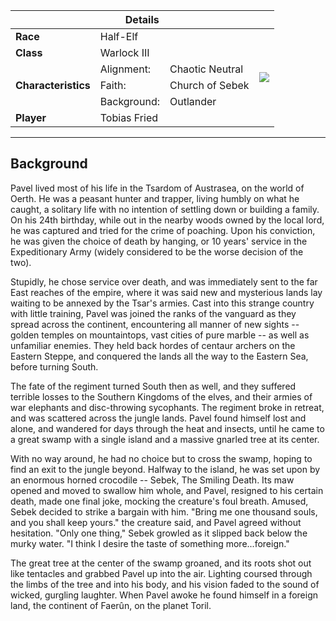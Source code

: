 <table>
  <thead>
    <tr>
      <th colspan="4">Details</th>
    </tr>
  </thead>
  <tbody>
    <tr>
      <td><strong>Race</strong></td>
      <td colspan="2">Half-Elf</td>
      <td rowspan="7"><img src="/images/players/pavel-kilkaelan.jpeg"></td>
    </tr>
    <tr>
      <td><strong>Class</strong></td>
      <td colspan="2">Warlock III</td>
    </tr>
    <tr>
      <td rowspan="3"><strong>Characteristics</strong></td>
      <td>Alignment:</td>
      <td>Chaotic Neutral</td>
    </tr>
    <tr>
      <td>Faith:</td>
      <td>Church of Sebek</td>
    </tr>
    <tr>
      <td>Background:</td>
      <td>Outlander</td>
    </tr>
    <tr>
      <td><strong>Player</strong></td>
      <td colspan="2">Tobias Fried</td>
    </tr>
  </tbody>
</table>

---

## Background

Pavel lived most of his life in the Tsardom of Austrasea, on the world of Oerth. He was a peasant hunter and trapper, living humbly on what he caught, a solitary life with no intention of settling down or building a family. On his 24th birthday, while out in the nearby woods owned by the local lord, he was captured and tried for the crime of poaching. Upon his conviction, he was given the choice of death by hanging, or 10 years' service in the Expeditionary Army (widely considered to be the worse decision of the two).

Stupidly, he chose service over death, and was immediately sent to the far East reaches of the empire, where it was said new and mysterious lands lay waiting to be annexed by the Tsar's armies. Cast into this strange country with little training, Pavel was joined the ranks of the vanguard as they spread across the continent, encountering all manner of new sights -- golden temples on mountaintops, vast cities of pure marble -- as well as unfamiliar enemies. They held back hordes of centaur archers on the Eastern Steppe, and conquered the lands all the way to the Eastern Sea, before turning South.

The fate of the regiment turned South then as well, and they suffered terrible losses to the Southern Kingdoms of the elves, and their armies of war elephants and disc-throwing sycophants. The regiment broke in retreat, and was scattered across the jungle lands. Pavel found himself lost and alone, and wandered for days through the heat and insects, until he came to a great swamp with a single island and a massive gnarled tree at its center.

With no way around, he had no choice but to cross the swamp, hoping to find an exit to the jungle beyond. Halfway to the island, he was set upon by an enormous horned crocodile -- Sebek, The Smiling Death. Its maw opened and moved to swallow him whole, and Pavel, resigned to his certain death, made one final joke, mocking the creature's foul breath. Amused, Sebek decided to strike a bargain with him. "Bring me one thousand souls, and you shall keep yours." the creature said, and Pavel agreed without hesitation. "Only one thing," Sebek growled as it slipped back below the murky water. "I think I desire the taste of something more...foreign."

The great tree at the center of the swamp groaned, and its roots shot out like tentacles and grabbed Pavel up into the air. Lighting coursed through the limbs of the tree and into his body, and his vision faded to the sound of wicked, gurgling laughter. When Pavel awoke he found himself in a foreign land, the continent of Faerûn, on the planet Toril.
